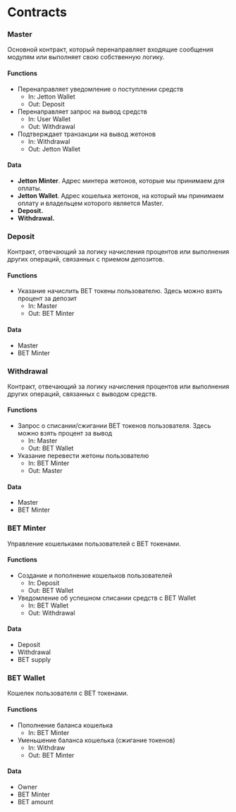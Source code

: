 # Contracts

### Master

Основной контракт, который перенаправляет входящие сообщения модулям или выполняет свою собственную логику.

#### Functions

* Перенаправляет уведомление о поступлении средств
  * In: Jetton Wallet
  * Out: Deposit
* Перенаправляет запрос на вывод средств
  * In: User Wallet
  * Out: Withdrawal
* Подтверждает транзакции на вывод жетонов
  * In: Withdrawal
  * Out: Jetton Wallet

#### Data

* **Jetton Minter**. Адрес минтера жетонов, которые мы принимаем для оплаты.
* **Jetton Wallet**. Адрес кошелька жетонов, на который мы принимаем оплату и владельцем которого является Master.
* **Deposit.**
* **Withdrawal.**

### Deposit

Контракт, отвечающий за логику начисления процентов или выполнения других операций, связанных с приемом депозитов.

#### Functions

* Указание начислить BET токены пользователю. Здесь можно взять процент за депозит
  * In: Master
  * Out: BET Minter

#### Data

* Master
* BET Minter

### Withdrawal

Контракт, отвечающий за логику начисления процентов или выполнения других операций, связанных с выводом средств.

#### Functions

* Запрос о списании/сжигании BET токенов пользователя. Здесь можно взять процент за вывод
  * In: Master
  * Out: BET Wallet
* Указание перевести жетоны пользователю
  * In: BET Minter
  * Out: Master

#### Data

* Master
* BET Minter

### BET Minter

Управление кошельками пользователей с BET токенами.

#### Functions

* Создание и пополнение кошельков пользователей
  * In: Deposit
  * Out: BET Wallet
* Уведомление об успешном списании средств с BET Wallet
  * In: BET Wallet
  * Out: Withdrawal

#### Data

* Deposit
* Withdrawal
* BET supply

### BET Wallet

Кошелек пользователя с BET токенами.

#### Functions

* Пополнение баланса кошелька
  * In: BET Minter
* Уменьшение баланса кошелька (сжигание токенов)
  * In: Withdraw
  * Out: BET Minter

#### Data

* Owner
* BET Minter
* BET amount
